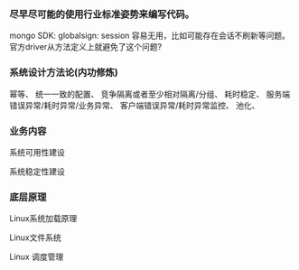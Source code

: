 ### 尽早尽可能的使用行业标准姿势来编写代码。

mongo SDK:
globalsign: session 容易无用，比如可能存在会话不刷新等问题。
官方driver从方法定义上就避免了这个问题?



### 系统设计方法论(内功修炼)

幂等、
统一一致的配置、
竞争隔离或者至少相对隔离/分组、
耗时稳定、
服务端错误异常/耗时异常/业务异常、
客户端错误异常/耗时异常监控、
池化、


### 业务内容

系统可用性建设

系统稳定性建设

### 底层原理

Linux系统加载原理

Linux文件系统

Linux 调度管理

